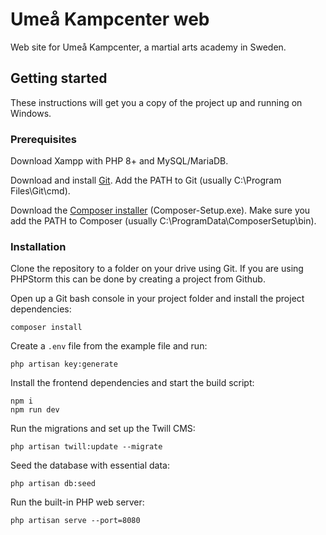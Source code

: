 # Umeå Kampcenter web
Web site for Umeå Kampcenter, a martial arts academy in Sweden.

## Getting started
These instructions will get you a copy of the project up and running on Windows.

### Prerequisites
Download Xampp with PHP 8+ and MySQL/MariaDB.

Download and install [Git](https://git-scm.com/download/win). Add the PATH to Git (usually C:\Program Files\Git\cmd).

Download the [Composer installer](https://getcomposer.org/download/) (Composer-Setup.exe). Make sure you add the PATH to Composer (usually C:\ProgramData\ComposerSetup\bin).

### Installation
Clone the repository to a folder on your drive using Git. If you are using PHPStorm this can be done by creating a project from Github.

Open up a Git bash console in your project folder and install the project dependencies:
```
composer install
```

Create a `.env` file from the example file and run:
```
php artisan key:generate
```

Install the frontend dependencies and start the build script:
```
npm i
npm run dev
```

Run the migrations and set up the Twill CMS:
```
php artisan twill:update --migrate
```

Seed the database with essential data:
```
php artisan db:seed
```

Run the built-in PHP web server:
```
php artisan serve --port=8080
```
